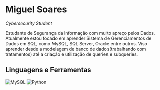 # Miguel Soares #

*Cybersecurity Student*

Estudante de Segurança da Informação com muito apreço pelos Dados. Atualmente estou focado em aprender Sistema de Gerenciamentos de Dados em SQL, como MySQL, SQL Server, Oracle entre outros. Viso aprender desde a modelagem de  banco de dados(trabalhando com tratamentos) até a criação e utilização de queries e subqueries.

## Linguagens e Ferramentas ##

![MySQL](https://img.shields.io/badge/MySQL-005C84?style=for-the-badge&logo=mysql&logoColor=white)    ![Python](https://img.shields.io/badge/Python-3776AB?style=for-the-badge&logo=python&logoColor=white)


